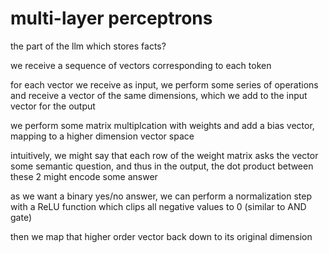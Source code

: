 # multi-layer perceptrons

the part of the llm which stores facts?

we receive a sequence of vectors corresponding to each token

for each vector we receive as input, we perform some series of operations and receive a vector of the same dimensions, which we add to the input vector for the output

we perform some matrix multiplcation with weights and add a bias vector, mapping to a higher dimension vector space

intuitively, we might say that each row of the weight matrix asks the vector some semantic question, and thus in the output, the dot product between these 2 might encode some answer

as we want a binary yes/no answer, we can perform a normalization step with a ReLU function which clips all negative values to 0 (similar to AND gate)

then we map that higher order vector back down to its original dimension
